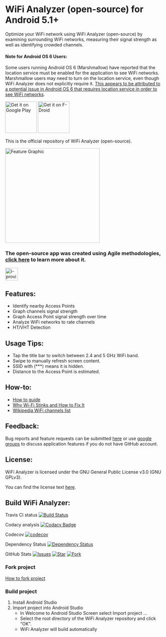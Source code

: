 # WiFi Analyzer (open-source) for Android 5.1+

Optimize your WiFi network using WiFi Analyzer (open-source) by examining surrounding WiFi networks, measuring their signal strength as well as identifying crowded channels.

#### Note for Android OS 6 Users:
Some users running Android OS 6 (Marshmallow) have reported that the location service must be enabled for the application to see WiFi networks. Marshmallow users may need to turn on the location service, even though WiFi Analyzer does not explicitly require it. [This appears to be attributed to a potential issue in Android OS 6 that requires location service in order to see WiFi networks](https://github.com/VREMSoftwareDevelopment/WiFiAnalyzer/issues/23).

[<img src="https://play.google.com/intl/en_us/badges/images/generic/en_badge_web_generic.png" alt="Get it on Google Play" height="100">](https://play.google.com/store/apps/details?id=com.vrem.wifianalyzer)
[<img src="https://f-droid.org/badge/get-it-on.png" alt="Get it on F-Droid" height="100">](https://f-droid.org/repository/browse/?fdid=com.vrem.wifianalyzer)

This is the official repository of WiFi Analyzer (open-source).

<img src="https://github.com/VREMSoftwareDevelopment/WiFiAnalyzer/raw/master/screenshots/feature-graphic.png" alt="Feature Graphic" height="300">

### The open-source app was created using Agile methodologies, [click here](http://i-proving.com/2016/10/13/using-agile-methodologies-develop-open-source-android-app) to learn more about it.

[<img src="https://i-proving.com/wp-content/uploads/2016/07/cropped-i-proving-logo.png" alt="i-proving" height="40">](http://i-proving.com)

## Features:
* Identify nearby Access Points
* Graph channels signal strength
* Graph Access Point signal strength over time
* Analyze WiFi networks to rate channels
* HT/VHT Detection
 
## Usage Tips:
* Tap the title bar to switch between 2.4 and 5 GHz WiFi band.
* Swipe to manually refresh screen content.
* SSID with (***) means it is hidden.
* Distance to the Access Point is estimated.

## How-to:
* [How to guide](http://translate.google.com/translate?js=n&sl=auto&tl=en&u=http://www.svetandroida.cz/aplikace-wifi-analyzer-open-source-201605)
* [Why Wi-Fi Stinks and How to Fix It](http://spectrum.ieee.org/telecom/wireless/why-wifi-stinksand-how-to-fix-it)
* [Wikipedia WiFi channels list](https://en.wikipedia.org/wiki/List_of_WLAN_channels)

## Feedback:
Bug reports and feature requests can be submitted [here](https://github.com/VREMSoftwareDevelopment/WiFiAnalyzer/issues) or use [google groups](https://groups.google.com/forum/#!forum/wifi-analyzer-open-source) to discuss application features if you do not have GitHub account.

## License:
WiFi Analyzer is licensed under the GNU General Public License v3.0 (GNU GPLv3).

You can find the license text [here](http://www.gnu.org/licenses/gpl-3.0.html).

## Build WiFi Analyzer:

Travis CI status [![Build Status](https://travis-ci.org/VREMSoftwareDevelopment/WiFiAnalyzer.svg?branch=master)](https://travis-ci.org/VREMSoftwareDevelopment/WiFiAnalyzer)

Codacy analysis [![Codacy Badge](https://api.codacy.com/project/badge/grade/203eaa0583694bcca6554190513179ba)](https://www.codacy.com/app/vremsoftwaredevelopment/WiFiAnalyzer)

Codecov [![codecov](https://codecov.io/gh/VREMSoftwareDevelopment/WiFiAnalyzer/branch/master/graph/badge.svg)](https://codecov.io/gh/VREMSoftwareDevelopment/WiFiAnalyzer)

Dependency Status [![Dependency Status](https://www.versioneye.com/user/projects/5774046699ed290049b8bb59/badge.svg?style=flat-square)](https://www.versioneye.com/user/projects/5774046699ed290049b8bb59)

GitHub Stats [![Issues](https://img.shields.io/github/issues/VREMSoftwareDevelopment/WiFiAnalyzer.svg)](https://github.com/VREMSoftwareDevelopment/WiFiAnalyzer/issues)
[![Star](https://img.shields.io/github/stars/VREMSoftwareDevelopment/WiFiAnalyzer.svg)](https://github.com/VREMSoftwareDevelopment/WiFiAnalyzer/stargazers)
[![Fork](https://img.shields.io/github/forks/VREMSoftwareDevelopment/WiFiAnalyzer.svg)](https://github.com/VREMSoftwareDevelopment/WiFiAnalyzer/network)


### Fork project
[How to fork project](https://help.github.com/articles/fork-a-repo)
### Build project
  1. Install Android Studio
  2. Import project into Android Studio
      * In Welcome to Android Studio Screen select Import project ...
      * Select the root directory of the WiFi Analyzer repository and click "OK".
      * WiFi Analyzer will build automatically
